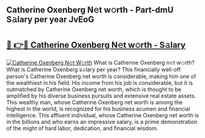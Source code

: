 ## Catherine Oxenberg N𝚎t w𝚘rth - Part-dmU S𝚊lary per year JvEoG

# <h2><a href="http://gc5774n.nevu.top/?p=Catherine+Oxenberg">🔗 👉🔴 Catherine Oxenberg N𝚎t w𝚘rth - S𝚊lary</a></h2>

[![Catherine Oxenberg N𝚎t W𝚘rth](https://i.imgur.com/Oavwk0R.jpeg)](http://gc5774n.nevu.top/?p=Catherine+Oxenberg)
What is Catherine Oxenberg n𝚎t w𝚘rth? What is Catherine Oxenberg s𝚊lary per year?
This financially well-off person's Catherine Oxenberg net worth is considerable, making him one of the wealthiest in his field. His income from his job is considerable, but it is outmatched by Catherine Oxenberg net worth, which is thought to be amplified by his diverse business pursuits and extensive real estate assets. This wealthy man, whose Catherine Oxenberg net worth is among the highest in the world, is recognized for his business acumen and financial intelligence. This affluent individual, whose Catherine Oxenberg net worth is in the billions and who earns an impressive salary, is a prime demonstration of the might of hard labor, dedication, and financial wisdom.

